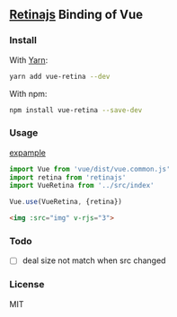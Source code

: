 ## [Retinajs](https://github.com/jgnewman/retinajs) Binding of Vue

### Install

With [Yarn](https://yarnpkg.com):
```bash
yarn add vue-retina --dev
```

With npm:
```bash
npm install vue-retina --save-dev
```

### Usage
[expample](https://wangbinyq.github.io/vue-retina/test/)

```js
import Vue from 'vue/dist/vue.common.js'
import retina from 'retinajs'
import VueRetina from '../src/index'

Vue.use(VueRetina, {retina})
```

```html
<img :src="img" v-rjs="3">
```

### Todo
- [ ] deal size not match when src changed

### License
MIT
